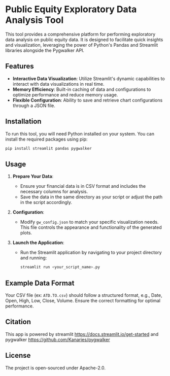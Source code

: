 # Public Equity Exploratory Data Analysis Tool

This tool provides a comprehensive platform for performing exploratory data analysis on public equity data. It is designed to facilitate quick insights and visualization, leveraging the power of Python's Pandas and Streamlit libraries alongside the Pygwalker API.

## Features

- **Interactive Data Visualization**: Utilize Streamlit's dynamic capabilities to interact with data visualizations in real time.
- **Memory Efficiency**: Built-in caching of data and configurations to optimize performance and reduce memory usage.
- **Flexible Configuration**: Ability to save and retrieve chart configurations through a JSON file.

## Installation

To run this tool, you will need Python installed on your system. You can install the required packages using pip:

```bash
pip install streamlit pandas pygwalker
```

## Usage

1. **Prepare Your Data**:
   - Ensure your financial data is in CSV format and includes the necessary columns for analysis.
   - Save the data in the same directory as your script or adjust the path in the script accordingly.

2. **Configuration**:
   - Modify `gw_config.json` to match your specific visualization needs. This file controls the appearance and functionality of the generated plots.

3. **Launch the Application**:
   - Run the Streamlit application by navigating to your project directory and running:
     ```bash
     streamlit run <your_script_name>.py
     ```

## Example Data Format

Your CSV file (ex: `ATD.TO.csv`) should follow a structured format, e.g., Date, Open, High, Low, Close, Volume. Ensure the correct formatting for optimal performance.

## Citation

This app is powered by streamlit https://docs.streamlit.io/get-started and pygwalker https://github.com/Kanaries/pygwalker

## License

The project is open-sourced under Apache-2.0.